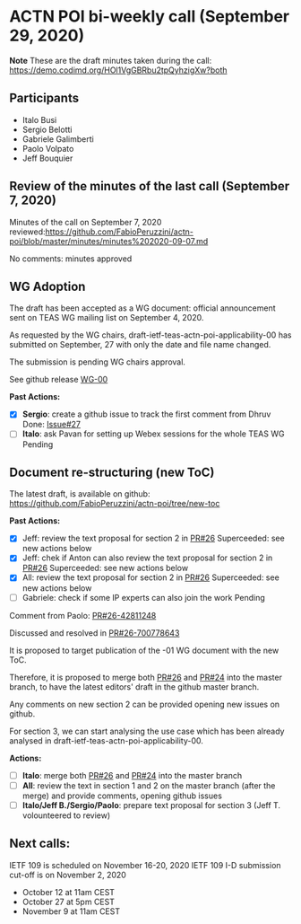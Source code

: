 # ACTN POI bi-weekly call (September 29, 2020)

__Note__ These are the draft minutes taken during the call: https://demo.codimd.org/HOl1VgGBRbu2tpQyhzigXw?both

## Participants
- Italo Busi
- Sergio Belotti
- Gabriele Galimberti
- Paolo Volpato
- Jeff Bouquier

## Review of the minutes of the last call (September 7, 2020)

Minutes of the call on September 7, 2020 reviewed:https://github.com/FabioPeruzzini/actn-poi/blob/master/minutes/minutes%202020-09-07.md

No comments: minutes approved

## WG Adoption

The draft has been accepted as a WG document: official announcement sent on TEAS WG mailing list on September 4, 2020.

As requested by the WG chairs, draft-ietf-teas-actn-poi-applicability-00 has submitted on September, 27 with only the date and file name
changed.

The submission is pending WG chairs approval.

See github release [WG-00](https://github.com/FabioPeruzzini/actn-poi/releases/tag/WG-00)

**Past Actions:**
- [x] __Sergio__: create a github issue to track the first comment from Dhruv
Done: [Issue#27](https://github.com/FabioPeruzzini/actn-poi/issues/27)
- [ ] __Italo__: ask Pavan for setting up Webex sessions for the whole TEAS WG
Pending

## Document re-structuring (new ToC)

The latest draft, is available on github: https://github.com/FabioPeruzzini/actn-poi/tree/new-toc

**Past Actions:**
- [x] Jeff: review the text proposal for section 2 in [PR#26](https://github.com/FabioPeruzzini/actn-poi/pull/26)
Superceeded: see new actions below
- [x] Jeff: chek if Anton can also review the text proposal for section 2 in [PR#26](https://github.com/FabioPeruzzini/actn-poi/pull/26)
Superceeded: see new actions below
- [x] All: review the text proposal for section 2 in [PR#26](https://github.com/FabioPeruzzini/actn-poi/pull/26)
Superceeded: see new actions below
- [ ] Gabriele: check if some IP experts can also join the work
Pending

Comment from Paolo: [PR#26-42811248](https://github.com/FabioPeruzzini/actn-poi/pull/26#commitcomment-42811248)

Discussed and resolved in [PR#26-700778643](https://github.com/FabioPeruzzini/actn-poi/pull/26#issuecomment-700778643)

It is proposed to target publication of the -01 WG document with the new ToC. 

Therefore, it is proposed to merge both [PR#26](https://github.com/FabioPeruzzini/actn-poi/pull/26) and [PR#24](https://github.com/FabioPeruzzini/actn-poi/pull/24) into the master branch, to have the latest editors' draft in the github master branch.

Any comments on new section 2 can be provided opening new issues on github.

For section 3, we can start analysing the use case which has been already analysed in draft-ietf-teas-actn-poi-applicability-00.

**Actions:**
- [ ] __Italo__: merge both [PR#26](https://github.com/FabioPeruzzini/actn-poi/pull/26) and [PR#24](https://github.com/FabioPeruzzini/actn-poi/pull/24) into the master branch
- [ ] __All__: review the text in section 1 and 2 on the master branch (after the merge) and provide comments, opening github issues
- [ ] __Italo/Jeff B./Sergio/Paolo__: prepare text proposal for section 3 (Jeff T. volounteered to review)

## Next calls:
IETF 109 is scheduled on November 16-20, 2020
IETF 109 I-D submission cut-off is on November 2, 2020

- October 12 at 11am CEST
- October 27 at 5pm CEST
- November 9 at 11am CEST
